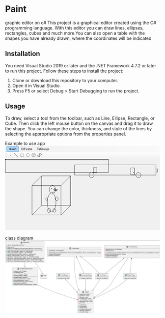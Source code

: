 # Paint
graphic editor on c#
This project is a graphical editor created using the C# programming language. With this editor you can draw lines, ellipses, rectangles, cubes and much more.You can also open a table with the shapes you have already drawn, where the coordinates will be indicated

## Installation

You need Visual Studio 2019 or later and the .NET Framework 4.7.2 or later to run this project. Follow these steps to install the project:

1. Clone or download this repository to your computer.
2. Open it in Visual Studio.
3. Press F5 or select Debug > Start Debugging to run the project.

## Usage

To draw, select a tool from the toolbar, such as Line, Ellipse, Rectangle, or Cube. Then click the left mouse button on the canvas and drag it to draw the shape. You can change the color, thickness, and style of the lines by selecting the appropriate options from the properties panel.

Example to use app
![ex](https://github.com/yacvals/paint/blob/main/additionaly/example.PNG)


class diagram
![diagram](https://github.com/yacvals/paint/blob/main/additionaly/photo.jpg)

   
